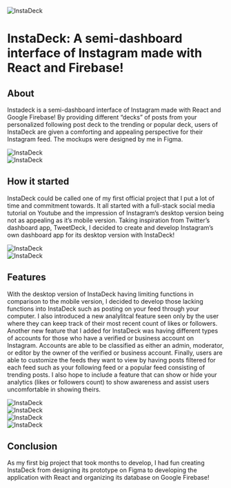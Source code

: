 ![InstaDeck](https://github.com/juliuscecilia33/InstaDeck/blob/main/src/components/images/PreviewPage.png)
# InstaDeck: A semi-dashboard interface of Instagram made with React and Firebase!

## About 
<p>Instadeck is a semi-dashboard interface of Instagram made with React and Google Firebase! By providing different “decks” of posts from your personalized following post deck to the trending or popular deck, users of InstaDeck are given a comforting and appealing perspective for their Instagram feed. The mockups were designed by me in Figma.</p>

![InstaDeck](https://github.com/juliuscecilia33/instadeck/blob/main/src/components/images/PagesPNG.jpg)
<br />
![InstaDeck](https://github.com/juliuscecilia33/instadeck/blob/main/src/components/images/Pages%203%20Vertical.png)
<br />

## How it started
<p>InstaDeck could be called one of my first official project that I put a lot of time and commitment towards. It all started with a full-stack social media tutorial on Youtube and the impression of Instagram’s desktop version being not as appealing as it’s mobile version. Taking inspiration from Twitter’s dashboard app, TweetDeck, I decided to create and develop Instagram’s own dashboard app for its desktop version with InstaDeck! </p>

![InstaDeck](https://github.com/juliuscecilia33/instadeck/blob/main/src/components/images/Page1.jpg)
<br />
![InstaDeck](https://github.com/juliuscecilia33/instadeck/blob/main/src/components/images/Page1DarkMode.jpg)
<br />

## Features
<p>With the desktop version of InstaDeck having limiting functions in comparison to the mobile version, I decided to develop those lacking functions into InstaDeck such as posting on your feed through your computer. I also introduced a new analylitcal feature seen only by the user where they can keep track of their most recent count of likes or followers. Another new feature that I added for InstaDeck was having different types of accounts for those who have a verified or business account on Instagram. Accounts are able to be classified as either an admin, moderator, or editor by the owner of the verified or business account. Finally, users are able to customize the feeds they want to view by having posts filtered for each feed such as your following feed or a popular feed consisting of trending posts. I also hope to include a feature that can show or hide your analytics (likes or followers count) to show awareness and assist users uncomfortable in showing theirs. </p>

![InstaDeck](https://github.com/juliuscecilia33/instadeck/blob/main/src/components/images/Page2.jpg)
<br />
![InstaDeck](https://github.com/juliuscecilia33/instadeck/blob/main/src/components/images/Page2DarkMode.jpg)
<br />
![InstaDeck](https://github.com/juliuscecilia33/instadeck/blob/main/src/components/images/SignUpPages.jpg)
<br />
![InstaDeck](https://github.com/juliuscecilia33/instadeck/blob/main/src/components/images/Sign%20In%20Page.jpg)
<br />

## Conclusion 
<p>As my first big project that took months to develop, I had fun creating InstaDeck from designing its prototype on Figma to developing the application with React and organizing its database on Google Firebase! </p>



